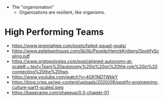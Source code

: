 * The "organismation"
    * Organizations are resilient, like organisms.

# High Performing Teams
* https://www.jeremiahlee.com/posts/failed-squad-goals/
* https://www.agileleanhouse.com/lib/lib/People/HenrikKniberg/SpotifyScaling.pdf
* https://www.orgtopologies.com/post/aligned-autonomy-at-scale#:~:text=Team%20autonomy%20is%20on%20the,role%20in%20connecting%20the%20two.
* https://www.youtube.com/watch?v=4GK1NDTWbkY
* https://blog.crisp.se/wp-content/uploads/2020/09/spotify-engineering-culture-part1-scaled.jpeg
* https://basecamp.com/shapeup/0.3-chapter-01
